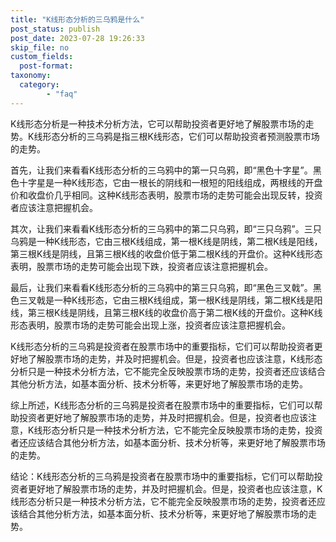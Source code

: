 ```yaml
---
title: "K线形态分析的三乌鸦是什么"
post_status: publish
post_date: 2023-07-28 19:26:33
skip_file: no
custom_fields: 
  post-format: 
taxonomy:
  category:
        - "faq"
---
```


K线形态分析是一种技术分析方法，它可以帮助投资者更好地了解股票市场的走势。K线形态分析的三乌鸦是指三根K线形态，它们可以帮助投资者预测股票市场的走势。

首先，让我们来看看K线形态分析的三乌鸦中的第一只乌鸦，即“黑色十字星”。黑色十字星是一种K线形态，它由一根长的阴线和一根短的阳线组成，两根线的开盘价和收盘价几乎相同。这种K线形态表明，股票市场的走势可能会出现反转，投资者应该注意把握机会。

其次，让我们来看看K线形态分析的三乌鸦中的第二只乌鸦，即“三只乌鸦”。三只乌鸦是一种K线形态，它由三根K线组成，第一根K线是阴线，第二根K线是阳线，第三根K线是阴线，且第三根K线的收盘价低于第二根K线的开盘价。这种K线形态表明，股票市场的走势可能会出现下跌，投资者应该注意把握机会。

最后，让我们来看看K线形态分析的三乌鸦中的第三只乌鸦，即“黑色三叉戟”。黑色三叉戟是一种K线形态，它由三根K线组成，第一根K线是阴线，第二根K线是阳线，第三根K线是阴线，且第三根K线的收盘价高于第二根K线的开盘价。这种K线形态表明，股票市场的走势可能会出现上涨，投资者应该注意把握机会。

K线形态分析的三乌鸦是投资者在股票市场中的重要指标，它们可以帮助投资者更好地了解股票市场的走势，并及时把握机会。但是，投资者也应该注意，K线形态分析只是一种技术分析方法，它不能完全反映股票市场的走势，投资者还应该结合其他分析方法，如基本面分析、技术分析等，来更好地了解股票市场的走势。

综上所述，K线形态分析的三乌鸦是投资者在股票市场中的重要指标，它们可以帮助投资者更好地了解股票市场的走势，并及时把握机会。但是，投资者也应该注意，K线形态分析只是一种技术分析方法，它不能完全反映股票市场的走势，投资者还应该结合其他分析方法，如基本面分析、技术分析等，来更好地了解股票市场的走势。

结论：K线形态分析的三乌鸦是投资者在股票市场中的重要指标，它们可以帮助投资者更好地了解股票市场的走势，并及时把握机会。但是，投资者也应该注意，K线形态分析只是一种技术分析方法，它不能完全反映股票市场的走势，投资者还应该结合其他分析方法，如基本面分析、技术分析等，来更好地了解股票市场的走势。
